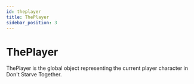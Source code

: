 ```yaml
---
id: theplayer
title: ThePlayer
sidebar_position: 3
---
```


# ThePlayer

ThePlayer is the global object representing the current player character in Don't Starve Together. 